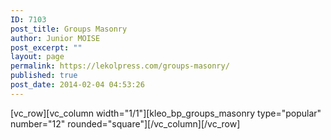 ```yaml
---
ID: 7103
post_title: Groups Masonry
author: Junior MOISE
post_excerpt: ""
layout: page
permalink: https://lekolpress.com/groups-masonry/
published: true
post_date: 2014-02-04 04:53:26
---
```

[vc_row][vc_column width="1/1"][kleo_bp_groups_masonry type="popular" number="12" rounded="square"][/vc_column][/vc_row]